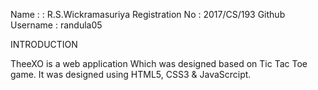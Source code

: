 Name :          : R.S.Wickramasuriya
Registration No : 2017/CS/193
Github Username : randula05

INTRODUCTION

TheeXO is a web application Which was designed based on Tic Tac Toe game.
It was designed using HTML5, CSS3 & JavaScrcipt.



